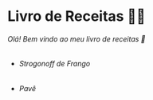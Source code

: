 # Livro de Receitas :man_cook:

###### Olá! Bem vindo ao meu livro de receitas :wave:

- ###### Strogonoff de Frango

- ###### Pavê